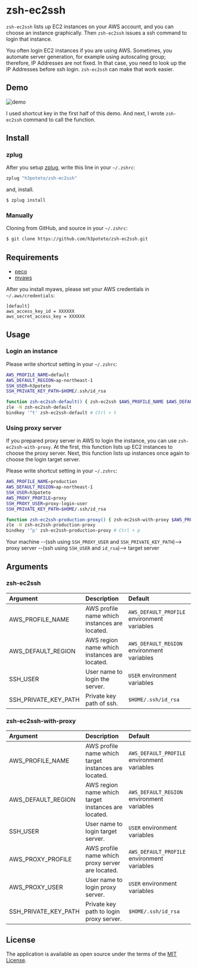 # zsh-ec2ssh

`zsh-ec2ssh` lists up EC2 instances on your AWS account, and you can choose an instance graphically. Then `zsh-ec2ssh` issues a ssh command to login that instance.

You often login EC2 instances if you are using AWS. Sometimes, you automate server generation, for example using autoscaling group; therefore, IP Addresses are not fixed.
In that case, you need to look up the IP Addresses before ssh login. `zsh-ec2ssh` can make that work easier.

## Demo

![demo](zsh-ec2ssh.gif)

I used shortcut key in the first half of this demo. And next, I wrote `zsh-ec2ssh` command to call the function.

## Install
### zplug

After you setup [zplug](https://github.com/zplug/zplug), write this line in your `~/.zshrc`:

```bash
zplug "h3poteto/zsh-ec2ssh"
```

and, install.

```bash
$ zplug install
```


### Manually

Cloning from GitHub, and source in your `~/.zshrc`:

```bash
$ git clone https://github.com/h3poteto/zsh-ec2ssh.git
```

## Requirements

- [peco](https://github.com/peco/peco)
- [myaws](https://github.com/minamijoyo/myaws)

After you install myaws, please set your AWS credentials in `~/.aws/credentials`:

```
[default]
aws_access_key_id = XXXXXX
aws_secret_access_key = XXXXXX
```

## Usage
### Login an instance

Please write shortcut setting in your `~/.zshrc`:

```bash
AWS_PROFILE_NAME=default
AWS_DEFAULT_REGION=ap-northeast-1
SSH_USER=h3poteto
SSH_PRIVATE_KEY_PATH=$HOME/.ssh/id_rsa

function zsh-ec2ssh-default() { zsh-ec2ssh $AWS_PROFILE_NAME $AWS_DEFAULT_REGION $SSH_USER $SSH_PRIVATE_KEY_PATH }
zle -N zsh-ec2ssh-default
bindkey '^t' zsh-ec2ssh-default # Ctrl + t
```

### Using proxy server

If you prepared proxy server in AWS to login the instance, you can use `zsh-ec2ssh-with-proxy`. At the first, this function lists up EC2 instances to choose the proxy server. Next, this function lists up instances once again to choose the login target server.

Please write shortcut setting in your `~/.zshrc`:

```bash
AWS_PROFILE_NAME=production
AWS_DEFAULT_REGION=ap-northeast-1
SSH_USER=h3poteto
AWS_PROXY_PROFILE=proxy
SSH_PROXY_USER=proxy-login-user
SSH_PRIVATE_KEY_PATH=$HOME/.ssh/id_rsa

function zsh-ec2ssh-production-proxy() { zsh-ec2ssh-with-proxy $AWS_PROFILE_NAME $AWS_DEFAULT_REGION $SSH_USER $AWS_PROXY_PROFILE $SSH_PROXY_USER $SSH_PRIVATE_KEY_PATH }
zle -N zsh-ec2ssh-production-proxy
bindkey '^p' zsh-ec2ssh-production-proxy # Ctrl + p
```

Your machine --(ssh using `SSH_PROXY_USER` and `SSH_PRIVATE_KEY_PATH`)--> proxy server --(ssh using `SSH_USER` and `id_rsa`)--> target server

## Arguments
### zsh-ec2ssh

|Argument|Description|Default|
|:---|:---|:---|
|AWS_PROFILE_NAME|AWS profile name which instances are located.|`AWS_DEFAULT_PROFILE` environment variables|
|AWS_DEFAULT_REGION|AWS region name which instances are located.|`AWS_DEFAULT_REGION` environment variables|
|SSH_USER|User name to login the server.|`USER` environment variables|
|SSH_PRIVATE_KEY_PATH|Private key path of ssh.|`$HOME/.ssh/id_rsa`|

### zsh-ec2ssh-with-proxy

|Argument|Description|Default|
|:---|:---|:---|
|AWS_PROFILE_NAME|AWS profile name which target instances are located.|`AWS_DEFAULT_PROFILE` environment variables|
|AWS_DEFAULT_REGION|AWS region name which target instances are located.|`AWS_DEFAULT_REGION` environment variables|
|SSH_USER|User name to login target server.|`USER` environment variables|
|AWS_PROXY_PROFILE|AWS profile name which proxy server are located.|`AWS_DEFAULT_PROFILE` environment variables|
|AWS_PROXY_USER|User name to login proxy server.|`USER` environment variables|
|SSH_PRIVATE_KEY_PATH|Private key path to login proxy server.|`$HOME/.ssh/id_rsa`|

## License

The application is available as open source under the terms of the [MIT License](https://opensource.org/licenses/MIT).
